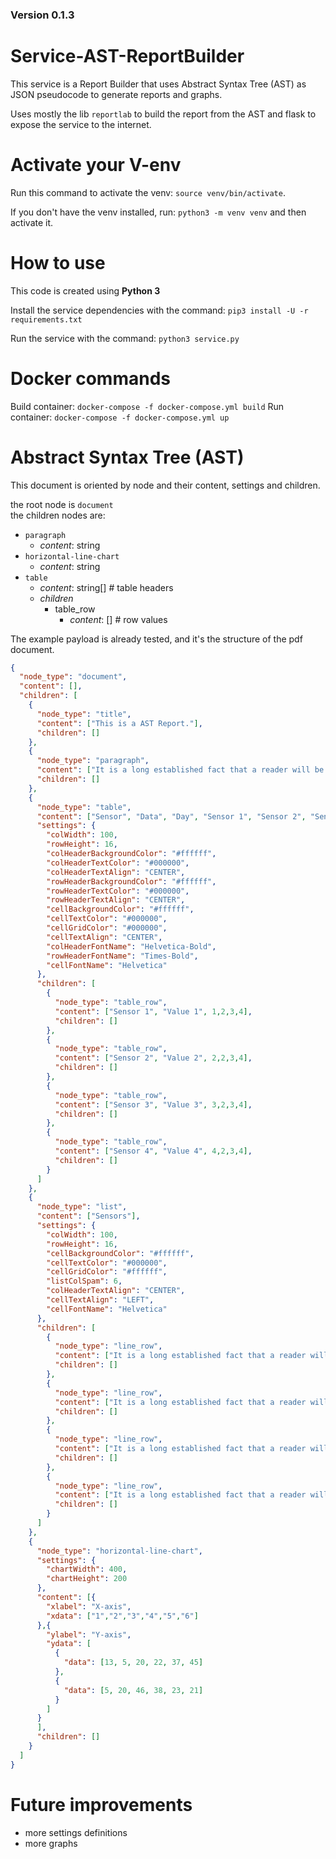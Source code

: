 ### Version 0.1.3

# Service-AST-ReportBuilder
This service is a Report Builder that uses Abstract Syntax Tree (AST) as JSON pseudocode to generate reports and graphs.

Uses mostly the lib `reportlab` to build the report from the AST and flask to expose the service to the internet.

# Activate your V-env
Run this command to activate the venv: `source venv/bin/activate`.

If you don't have the venv installed, run: `python3 -m venv venv` and then activate it.

# How to use

This code is created using **Python 3**

Install the service dependencies with the command: `pip3 install -U -r requirements.txt`

Run the service with the command: `python3 service.py`

# Docker commands
Build container: `docker-compose -f docker-compose.yml build`
Run container: `docker-compose -f docker-compose.yml up`

# Abstract Syntax Tree (AST)

This document is oriented by node and their content, settings and children.

the root node is `document` <br>
the children nodes are:
- `paragraph`
  - *content*: string
- `horizontal-line-chart`
  - *content*: string
- `table`
  - *content*: string[] # table headers
  - *children*
    - table_row
      - *content*: [] # row values

The example payload is already tested, and it's the structure of the pdf document. 
```json
{
  "node_type": "document",
  "content": [],
  "children": [
    {
      "node_type": "title",
      "content": ["This is a AST Report."],
      "children": []
    },
    {
      "node_type": "paragraph",
      "content": ["It is a long established fact that a reader will be distracted by the readable content of a page when looking at its layout. The point of using Lorem Ipsum is that it has a more-or-less normal distribution of letters, as opposed to using 'Content here, content here', making it look like readable English. Many desktop publishing packages and web page editors now use Lorem Ipsum as their default model text, and a search for 'lorem ipsum' will uncover many web sites still in their infancy. Various versions have evolved over the years, sometimes by accident, sometimes on purpose (injected humour and the like)."],
      "children": []
    },
    {
      "node_type": "table",
      "content": ["Sensor", "Data", "Day", "Sensor 1", "Sensor 2", "Sensor 3"],
      "settings": {
        "colWidth": 100,
        "rowHeight": 16,
        "colHeaderBackgroundColor": "#ffffff",
        "colHeaderTextColor": "#000000",
        "colHeaderTextAlign": "CENTER",
        "rowHeaderBackgroundColor": "#ffffff",
        "rowHeaderTextColor": "#000000",
        "rowHeaderTextAlign": "CENTER",
        "cellBackgroundColor": "#ffffff",
        "cellTextColor": "#000000",
        "cellGridColor": "#000000",
        "cellTextAlign": "CENTER",
        "colHeaderFontName": "Helvetica-Bold",
        "rowHeaderFontName": "Times-Bold",
        "cellFontName": "Helvetica"
      },
      "children": [
        {
          "node_type": "table_row",
          "content": ["Sensor 1", "Value 1", 1,2,3,4],
          "children": []
        },
        {
          "node_type": "table_row",
          "content": ["Sensor 2", "Value 2", 2,2,3,4],
          "children": []
        },
        {
          "node_type": "table_row",
          "content": ["Sensor 3", "Value 3", 3,2,3,4],
          "children": []
        },
        {
          "node_type": "table_row",
          "content": ["Sensor 4", "Value 4", 4,2,3,4],
          "children": []
        }
      ]
    },
    {
      "node_type": "list",
      "content": ["Sensors"],
      "settings": {
        "colWidth": 100,
        "rowHeight": 16,
        "cellBackgroundColor": "#ffffff",
        "cellTextColor": "#000000",
        "cellGridColor": "#ffffff",
        "listColSpam": 6,
        "colHeaderTextAlign": "CENTER",
        "cellTextAlign": "LEFT",
        "cellFontName": "Helvetica"
      },
      "children": [
        {
          "node_type": "line_row",
          "content": ["It is a long established fact that a reader will be distracted by the readable content of a page when looking at its layout."],
          "children": []
        },
        {
          "node_type": "line_row",
          "content": ["It is a long established fact that a reader will be distracted by the readable content of a page when looking at its layout."],
          "children": []
        },
        {
          "node_type": "line_row",
          "content": ["It is a long established fact that a reader will be distracted by the readable content of a page when looking at its layout."],
          "children": []
        },
        {
          "node_type": "line_row",
          "content": ["It is a long established fact that a reader will be distracted by the readable content of a page when looking at its layout."],
          "children": []
        }
      ]
    },
    {
      "node_type": "horizontal-line-chart",
      "settings": {
        "chartWidth": 400,
        "chartHeight": 200
      },
      "content": [{
        "xlabel": "X-axis",
        "xdata": ["1","2","3","4","5","6"]
      },{
        "ylabel": "Y-axis",
        "ydata": [
          {
            "data": [13, 5, 20, 22, 37, 45]
          },
          {
            "data": [5, 20, 46, 38, 23, 21]
          }
        ]
      }
      ],
      "children": []
    }
  ]
}
```

# Future improvements
- more settings definitions
- more graphs